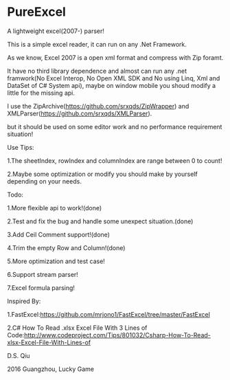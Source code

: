 # PureExcel
A lightweight excel(2007-) parser!

This is a simple excel reader, it can run on any .Net Framework.

As we know, Excel 2007 is a open xml format and compress with Zip foramt.

It have no third library dependence and almost can run any .net framwork(No Excel Interop, No Open XML SDK
and No using Linq, Xml and DataSet of C# System api),
maybe on window mobile you shoud modify a little for the missing api.

I use the ZipArchive(https://github.com/srxqds/ZipWrapper) and XMLParser(https://github.com/srxqds/XMLParser).


but it should be used on some editor work and no performance requirement situation!

Use Tips:

1.The sheetIndex, rowIndex and columnIndex are range between 0 to count!

2.Maybe some optimization or modify you should make by yourself depending on your needs.


Todo:

1.More flexible api to work!(done)

2.Test and fix the bug and handle some unexpect situation.(done)

3.Add Ceil Comment support!(done)

4.Trim the empty Row and Column!(done)

5.More optimization and test case!

6.Support stream parser!

7.Excel formula parsing!

Inspired By:

1.FastExcel:https://github.com/mrjono1/FastExcel/tree/master/FastExcel

2.C# How To Read .xlsx Excel File With 3 Lines of Code:http://www.codeproject.com/Tips/801032/Csharp-How-To-Read-xlsx-Excel-File-With-Lines-of


D.S. Qiu

2016 Guangzhou, Lucky Game
